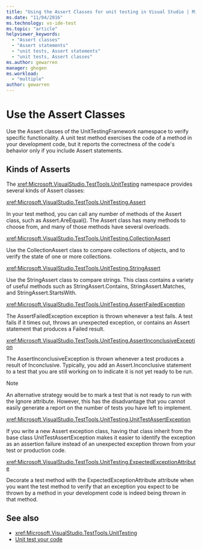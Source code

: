 ```yaml
---
title: "Using the Assert Classes for unit testing in Visual Studio | Microsoft Docs"
ms.date: "11/04/2016"
ms.technology: vs-ide-test
ms.topic: "article"
helpviewer_keywords: 
  - "Assert classes"
  - "Assert statements"
  - "unit tests, Assert statements"
  - "unit tests, Assert classes"
ms.author: gewarren
manager: ghogen
ms.workload: 
  - "multiple"
author: gewarren
---
```

# Use the Assert Classes

Use the Assert classes of the UnitTestingFramework namespace to verify specific functionality. A unit test method exercises the code of a method in your development code, but it reports the correctness of the code's behavior only if you include Assert statements.

## Kinds of Asserts
 The <xref:Microsoft.VisualStudio.TestTools.UnitTesting> namespace provides several kinds of Assert classes:

 <xref:Microsoft.VisualStudio.TestTools.UnitTesting.Assert>

 In your test method, you can call any number of methods of the Assert class, such as Assert.AreEqual(). The Assert class has many methods to choose from, and many of those methods have several overloads.

 <xref:Microsoft.VisualStudio.TestTools.UnitTesting.CollectionAssert>

 Use the CollectionAssert class to compare collections of objects, and to verify the state of one or more collections.

 <xref:Microsoft.VisualStudio.TestTools.UnitTesting.StringAssert>

 Use the StringAssert class to compare strings. This class contains a variety of useful methods such as StringAssert.Contains, StringAssert.Matches, and StringAssert.StartsWith.

 <xref:Microsoft.VisualStudio.TestTools.UnitTesting.AssertFailedException>

 The AssertFailedException exception is thrown whenever a test fails. A test fails if it times out, throws an unexpected exception, or contains an Assert statement that produces a Failed result.

 <xref:Microsoft.VisualStudio.TestTools.UnitTesting.AssertInconclusiveException>

 The AssertInconclusiveException is thrown whenever a test produces a result of Inconclusive. Typically, you add an Assert.Inconclusive statement to a test that you are still working on to indicate it is not yet ready to be run.

> [!NOTE]
>  An alternative strategy would be to mark a test that is not ready to run with the Ignore attribute. However, this has the disadvantage that you cannot easily generate a report on the number of tests you have left to implement.

 <xref:Microsoft.VisualStudio.TestTools.UnitTesting.UnitTestAssertException>

 If you write a new Assert exception class, having that class inherit from the base class UnitTestAssertException makes it easier to identify the exception as an assertion failure instead of an unexpected exception thrown from your test or production code.

 <xref:Microsoft.VisualStudio.TestTools.UnitTesting.ExpectedExceptionAttribute>

 Decorate a test method with the ExpectedExceptionAttribute attribute when you want the test method to verify that an exception you expect to be thrown by a method in your development code is indeed being thrown in that method.

## See also

- <xref:Microsoft.VisualStudio.TestTools.UnitTesting>
- [Unit test your code](../test/unit-test-your-code.md)

